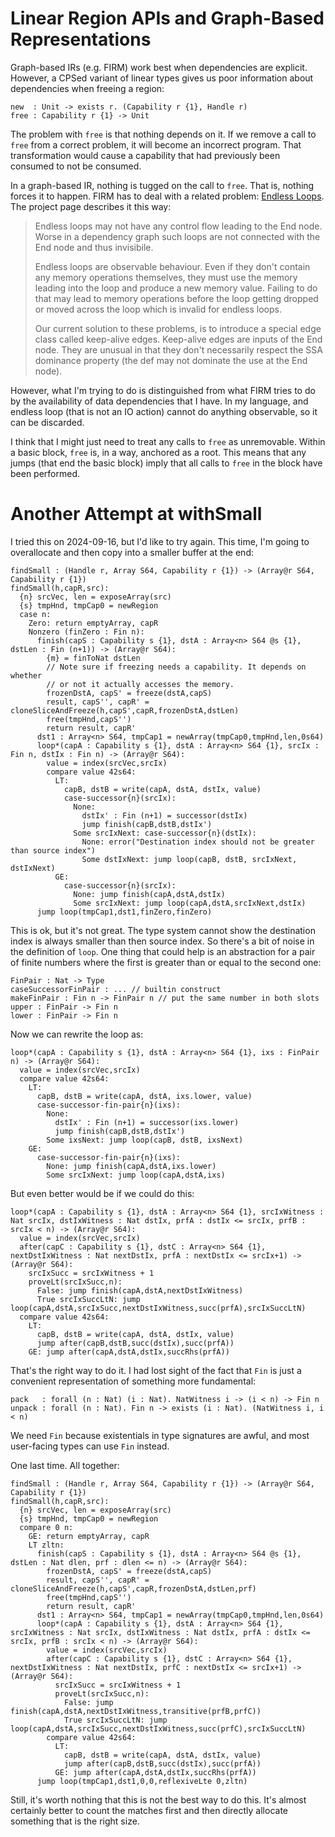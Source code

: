 # Linear Region APIs and Graph-Based Representations

Graph-based IRs (e.g. FIRM) work best when dependencies are explicit.
However, a CPSed variant of linear types gives us poor information about
dependencies when freeing a region: 

    new  : Unit -> exists r. (Capability r {1}, Handle r)
    free : Capability r {1} -> Unit

The problem with `free` is that nothing depends on it. If we remove a call
to `free` from a correct problem, it will become an incorrect program. That
transformation would cause a capability that had previously been consumed
to not be consumed.

In a graph-based IR, nothing is tugged on the call to `free`. That is, nothing
forces it to happen. FIRM has to deal with a related problem:
[Endless Loops](https://pp.ipd.kit.edu/firm/Endless_Loops.html). The project
page describes it this way:

> Endless loops may not have any control flow leading to the End node.
> Worse in a dependency graph such loops are not connected with the
> End node and thus invisibile.
>
> Endless loops are observable behaviour. Even if they don't contain
> any memory operations themselves, they must use the memory leading
> into the loop and produce a new memory value. Failing to do that may
> lead to memory operations before the loop getting dropped or moved
> across the loop which is invalid for endless loops.
>
> Our current solution to these problems, is to introduce a special
> edge class called keep-alive edges. Keep-alive edges are inputs
> of the End node. They are unusual in that they don't necessarily
> respect the SSA dominance property (the def may not dominate
> the use at the End node).

However, what I'm trying to do is distinguished from what FIRM tries to do
by the availability of data dependencies that I have. In my language, and
endless loop (that is not an IO action) cannot do anything observable, so
it can be discarded.

I think that I might just need to treat any calls to `free` as unremovable.
Within a basic block, `free` is, in a way, anchored as a root. This means
that any jumps (that end the basic block) imply that all calls to `free`
in the block have been performed.

# Another Attempt at withSmall

I tried this on 2024-09-16, but I'd like to try again. This time, I'm
going to overallocate and then copy into a smaller buffer at the end:

    findSmall : (Handle r, Array S64, Capability r {1}) -> (Array@r S64, Capability r {1})
    findSmall(h,capR,src):
      {n} srcVec, len = exposeArray(src)
      {s} tmpHnd, tmpCap0 = newRegion
      case n:
        Zero: return emptyArray, capR
        Nonzero (finZero : Fin n):
          finish(capS : Capability s {1}, dstA : Array<n> S64 @s {1}, dstLen : Fin (n+1)) -> (Array@r S64):
            {m} = finToNat dstLen
            // Note sure if freezing needs a capability. It depends on whether
            // or not it actually accesses the memory.
            frozenDstA, capS' = freeze(dstA,capS)
            result, capS'', capR' = cloneSliceAndFreeze(h,capS',capR,frozenDstA,dstLen)
            free(tmpHnd,capS'')
            return result, capR'
          dst1 : Array<n> S64, tmpCap1 = newArray(tmpCap0,tmpHnd,len,0s64)
          loop*(capA : Capability s {1}, dstA : Array<n> S64 {1}, srcIx : Fin n, dstIx : Fin n) -> (Array@r S64):
            value = index(srcVec,srcIx)
            compare value 42s64:
              LT:
                capB, dstB = write(capA, dstA, dstIx, value)
                case-successor{n}(srcIx):
                  None:
                    dstIx' : Fin (n+1) = successor(dstIx)
                    jump finish(capB,dstB,dstIx')
                  Some srcIxNext: case-successor{n}(dstIx):
                    None: error("Destination index should not be greater than source index")
                    Some dstIxNext: jump loop(capB, dstB, srcIxNext, dstIxNext)
              GE:
                case-successor{n}(srcIx):
                  None: jump finish(capA,dstA,dstIx)
                  Some srcIxNext: jump loop(capA,dstA,srcIxNext,dstIx)
          jump loop(tmpCap1,dst1,finZero,finZero)

This is ok, but it's not great. The type system cannot show the destination
index is always smaller than then source index. So there's a bit of noise
in the definition of `loop`. One thing that could help is an abstraction
for a pair of finite numbers where the first is greater than or equal to
the second one:

    FinPair : Nat -> Type
    caseSuccessorFinPair : ... // builtin construct
    makeFinPair : Fin n -> FinPair n // put the same number in both slots
    upper : FinPair -> Fin n
    lower : FinPair -> Fin n

Now we can rewrite the loop as:

    loop*(capA : Capability s {1}, dstA : Array<n> S64 {1}, ixs : FinPair n) -> (Array@r S64):
      value = index(srcVec,srcIx)
      compare value 42s64:
        LT:
          capB, dstB = write(capA, dstA, ixs.lower, value)
          case-successor-fin-pair{n}(ixs):
            None:
              dstIx' : Fin (n+1) = successor(ixs.lower)
              jump finish(capB,dstB,dstIx')
            Some ixsNext: jump loop(capB, dstB, ixsNext)
        GE:
          case-successor-fin-pair{n}(ixs):
            None: jump finish(capA,dstA,ixs.lower)
            Some srcIxNext: jump loop(capA,dstA,ixs)

But even better would be if we could do this:

    loop*(capA : Capability s {1}, dstA : Array<n> S64 {1}, srcIxWitness : Nat srcIx, dstIxWitness : Nat dstIx, prfA : dstIx <= srcIx, prfB : srcIx < n) -> (Array@r S64):
      value = index(srcVec,srcIx)
      after(capC : Capability s {1}, dstC : Array<n> S64 {1}, nextDstIxWitness : Nat nextDstIx, prfA : nextDstIx <= srcIx+1) -> (Array@r S64):
        srcIxSucc = srcIxWitness + 1
        proveLt(srcIxSucc,n):
          False: jump finish(capA,dstA,nextDstIxWitness)
          True srcIxSuccLtN: jump loop(capA,dstA,srcIxSucc,nextDstIxWitness,succ(prfA),srcIxSuccLtN)
      compare value 42s64:
        LT:
          capB, dstB = write(capA, dstA, dstIx, value)
          jump after(capB,dstB,succ(dstIx),succ(prfA))
        GE: jump after(capA,dstA,dstIx,succRhs(prfA))

That's the right way to do it. I had lost sight of the fact that `Fin` is
just a convenient representation of something more fundamental:

    pack   : forall (n : Nat) (i : Nat). NatWitness i -> (i < n) -> Fin n
    unpack : forall (n : Nat). Fin n -> exists (i : Nat). (NatWitness i, i < n)

We need `Fin` because existentials in type signatures are awful, and most
user-facing types can use `Fin` instead.

One last time. All together:

    findSmall : (Handle r, Array S64, Capability r {1}) -> (Array@r S64, Capability r {1})
    findSmall(h,capR,src):
      {n} srcVec, len = exposeArray(src)
      {s} tmpHnd, tmpCap0 = newRegion
      compare 0 n:
        GE: return emptyArray, capR
        LT zltn:
          finish(capS : Capability s {1}, dstA : Array<n> S64 @s {1}, dstLen : Nat dlen, prf : dlen <= n) -> (Array@r S64):
            frozenDstA, capS' = freeze(dstA,capS)
            result, capS'', capR' = cloneSliceAndFreeze(h,capS',capR,frozenDstA,dstLen,prf)
            free(tmpHnd,capS'')
            return result, capR'
          dst1 : Array<n> S64, tmpCap1 = newArray(tmpCap0,tmpHnd,len,0s64)
          loop*(capA : Capability s {1}, dstA : Array<n> S64 {1}, srcIxWitness : Nat srcIx, dstIxWitness : Nat dstIx, prfA : dstIx <= srcIx, prfB : srcIx < n) -> (Array@r S64):
            value = index(srcVec,srcIx)
            after(capC : Capability s {1}, dstC : Array<n> S64 {1}, nextDstIxWitness : Nat nextDstIx, prfC : nextDstIx <= srcIx+1) -> (Array@r S64):
              srcIxSucc = srcIxWitness + 1
              proveLt(srcIxSucc,n):
                False: jump finish(capA,dstA,nextDstIxWitness,transitive(prfB,prfC))
                True srcIxSuccLtN: jump loop(capA,dstA,srcIxSucc,nextDstIxWitness,succ(prfC),srcIxSuccLtN)
            compare value 42s64:
              LT:
                capB, dstB = write(capA, dstA, dstIx, value)
                jump after(capB,dstB,succ(dstIx),succ(prfA))
              GE: jump after(capA,dstA,dstIx,succRhs(prfA))
          jump loop(tmpCap1,dst1,0,0,reflexiveLte 0,zltn)

Still, it's worth nothing that this is not the best way to do this. It's
almost certainly better to count the matches first and then directly allocate
something that is the right size.
